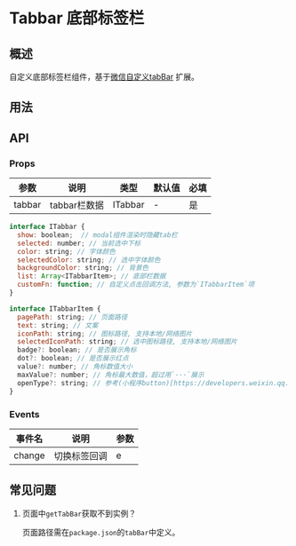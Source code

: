 # Tabbar 底部标签栏

## 概述

自定义底部标签栏组件，基于[微信自定义tabBar](https://developers.weixin.qq.com/miniprogram/dev/framework/ability/custom-tabbar.html) 扩展。

## 用法

## API

### Props

| 参数    | 说明                 | 类型          | 默认值 | 必填 |
| ------- | -------------------- | ------------- | ------ | ---- |
| tabbar | tabbar栏数据             | ITabbar | -     | 是   |

```js
interface ITabbar {
  show: boolean;  // modal组件渲染时隐藏tab栏
  selected: number; // 当前选中下标
  color: string; // 字体颜色
  selectedColor: string; // 选中字体颜色
  backgroundColor: string; // 背景色
  list: Array<ITabbarItem>; // 底部栏数据
  customFn: function; // 自定义点击回调方法, 参数为`ITabbarItem`项
}

interface ITabbarItem {
  pagePath: string; // 页面路径
  text: string; // 文案
  iconPath: string; // 图标路径, 支持本地/网络图片
  selectedIconPath: string; // 选中图标路径, 支持本地/网络图片
  badge?: boolean; // 是否展示角标
  dot?: boolean; // 是否展示红点
  value?: number; // 角标数值大小
  maxValue?: number; // 角标最大数值，超过用`···`展示
  openType?: string; // 参考(小程序button)[https://developers.weixin.qq.com/miniprogram/dev/component/button.html]
}
```

### Events

| 事件名 | 说明         | 参数 |
| ------ | ------------ | ---- |
| change | 切换标签回调 | e    |

## 常见问题

1. 页面中`getTabBar`获取不到实例？

    页面路径需在`package.json`的`tabBar`中定义。
